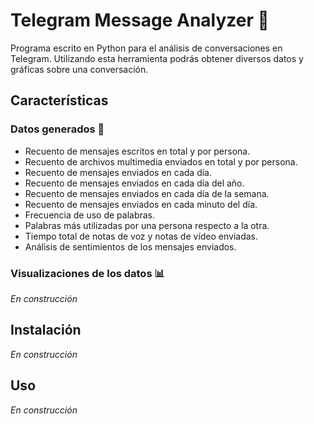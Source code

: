 # Telegram Message Analyzer 💬

Programa escrito en Python para el análisis de conversaciones en Telegram. Utilizando esta herramienta podrás obtener diversos datos y gráficas sobre una conversación.

## Características
### Datos generados 📝
- Recuento de mensajes escritos en total y por persona.
- Recuento de archivos multimedia enviados en total y por persona.
- Recuento de mensajes enviados en cada día.
- Recuento de mensajes enviados en cada día del año.
- Recuento de mensajes enviados en cada día de la semana.
- Recuento de mensajes enviados en cada minuto del día.
- Frecuencia de uso de palabras.
- Palabras más utilizadas por una persona respecto a la otra.
- Tiempo total de notas de voz y notas de vídeo enviadas.
- Análisis de sentimientos de los mensajes enviados.

### Visualizaciones de los datos 📊
_En construcción_

## Instalación
_En construcción_

## Uso
_En construcción_

